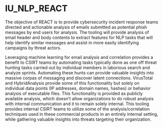 # IU_NLP_REACT

The objective of REACT is to provide cybersecurity incident response teams directed and actionable analysis of emails submitted as potential phish messages by end users for analysis. The tooling will provide analysis of email header and body contents to extract features for NLP tasks that will help identify similar messages and assist in more easily identifying campaigns by threat actors.

Leveraging machine learning for email analysis and correlation provides a benefit to CSIRT teams by automating tasks typically done as one off threat hunting tasks carried out by individual members in laborious search and analyze sprints. Automating these hunts can provide valuable insights into massive corpas of messaging and discover latent connections. VirusTotal and HybridAnalysis provide some of this functionality but solely on individual data points (IP addresses, domain names, hashes) or behavior analysis of executable files. This functionality is provided as publicly available analysis, which doesn’t allow organizations to do robust analysis with internal communication and it to remain solely internal. This tooling provides internal CSIRT teams to utilize some of the analysis/correlation techniques used in these commercial products in an entirely internal setting, while gathering valuable insights into threats targeting their organization.

